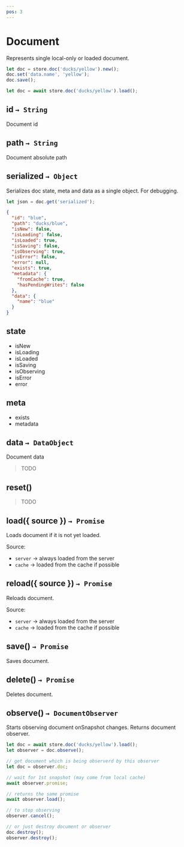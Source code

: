 ```yaml
---
pos: 3
---
```


# Document

Represents single local-only or loaded document.

``` javascript
let doc = store.doc('ducks/yellow').new();
doc.set('data.name', 'yellow');
doc.save();
```

``` javascript
let doc = await store.doc('ducks/yellow').load();
```


## id `→ String`

Document id


## path `→ String`

Document absolute path


## serialized `→ Object`

Serializes doc state, meta and data as a single object. For debugging.

``` javascript
let json = doc.get('serialized');
```

``` json
{
  "id": "blue",
  "path": "ducks/blue",
  "isNew": false,
  "isLoading": false,
  "isLoaded": true,
  "isSaving": false,
  "isObserving": true,
  "isError": false,
  "error": null,
  "exists": true,
  "metadata": {
    "fromCache": true,
    "hasPendingWrites": false
  },
  "data": {
    "name": "blue"
  }
}
```

## state

* isNew
* isLoading
* isLoaded
* isSaving
* isObserving
* isError
* error

## meta

* exists
* metadata

## data `→ DataObject`

Document data

> TODO


## reset()

> TODO


## load({ source }) `→ Promise`

Loads document if it is not yet loaded.

Source:

* `server` → always loaded from the server
* `cache` → loaded from the cache if possible


## reload({ source }) `→ Promise`

Reloads document.

Source:

* `server` → always loaded from the server
* `cache` → loaded from the cache if possible

## save() `→ Promise`

Saves document.


## delete() `→ Promise`

Deletes document.


## observe() `→ DocumentObserver`

Starts observing document onSnapshot changes. Returns document observer.

``` javascript
let doc = await store.doc('ducks/yellow').load();
let observer = doc.observe();

// get document which is being observerd by this observer
let doc = observer.doc;

// wait for 1st snapshot (may come from local cache)
await observer.promise;

// returns the same promise
await observer.load();

// to stop observing
observer.cancel();

// or just destroy document or observer
doc.destroy();
observer.destroy();
```
